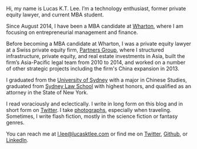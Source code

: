 <p class="lede">Hi, my name is Lucas K.T. Lee. I’m a technology enthusiast, former private equity lawyer, and current MBA student.</p>

Since August 2014, I have been a MBA candidate at [Wharton](http://www.wharton.upenn.edu/mba/), where I am focusing on entrepreneurial management and finance. 

Before becoming a MBA candidate at Wharton, I was a private equity lawyer at a Swiss private equity firm, [Partners Group](http://www.partnersgroup.com/), where I structured infrastructure, private equity, and real estate investments in Asia, built the firm’s Asia-Pacific legal team from 2010 to 2014, and worked on a number of other strategic projects including the firm's China expansion in 2013. 

I graduated from the [University of Sydney](http://sydney.edu.au) with a major in Chinese Studies, graduated from [Sydney Law School](http://sydney.edu.au/law/) with highest honors, and qualified as an attorney in the State of New York. 

I read voraciously and eclectically. I write in long form on this blog and in short form on [Twitter](https://twitter.com/LucasKTLee/). I take [photographs](http://500px.com/LucasKTLee/), especially when traveling. Sometimes, I write flash fiction, mostly in the science fiction or fantasy genres. 

You can reach me at [l.lee@lucasktlee.com](mailto:l.lee@lucasktlee.com) or find me on [Twitter](https://twitter.com/LucasKTLee/), [Github](https://github.com/lucasktlee/), or [LinkedIn](http://www.linkedin.com/in/lucasktlee/).